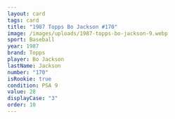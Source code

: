 ```yaml
---
layout: card
tags: card
title: "1987 Topps Bo Jackson #170"
image: /images/uploads/1987-topps-bo-jackson-9.webp
sport: Baseball
year: 1987
brand: Topps
player: Bo Jackson
lastName: Jackson
number: "170"
isRookie: true
condition: PSA 9
value: 28
displayCase: "3"
order: 10
---
```


